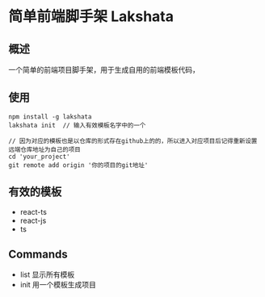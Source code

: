 # 简单前端脚手架 Lakshata

## 概述
一个简单的前端项目脚手架，用于生成自用的前端模板代码，

## 使用
```
npm install -g lakshata
lakshata init  // 输入有效模板名字中的一个

// 因为对应的模板也是以仓库的形式存在github上的的，所以进入对应项目后记得重新设置远端仓库地址为自己的项目
cd 'your_project' 
git remote add origin '你的项目的git地址'
```

## 有效的模板
- react-ts
- react-js
- ts

## Commands
- list        显示所有模板
- init        用一个模板生成项目

